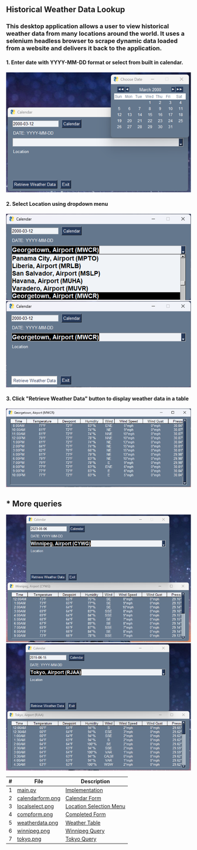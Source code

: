 ## Historical Weather Data Lookup

### This desktop application allows a user to view historical weather data from many locations around the world. It uses a selenium headless browser to scrape dynamic data loaded from a website and delivers it back to the application.

#### 1. Enter date with YYYY-MM-DD format or select from built in calendar.

![form1](calendarform.png)
#### 2. Select Location using dropdown menu
![form2](localselect.png)
![form3](compform.png)
#### 3. Click "Retrieve Weather Data" button to display weather data in a table
![form4](weatherdata.png)

## * More queries

![Winnipeg](winnipeg.png)
![Tokyo](tokyo.png)



|   #   | File                                 | Description                                |
| :---: | ------------------------------------ | ------------------------------------------ |
|   1   | [main.py](main.py)                   | [Implementation](main.py)                  |
|   2   | [calendarform.png](calendarform.png) | [Calendar Form](calendarform.png)          |
|   3   | [localselect.png](localselect.png)   | [Location Selection Menu](localselect.png) |
|   4   | [compform.png](compform.png)         | [Completed Form](compform.png)             |
|   5   | [weatherdata.png](weatherdata.png)   | [Weather Table](weatherdata.png)           |
|   6   | [winnipeg.png](winnipeg.png)         | [Winnipeg Query](winnipeg.png)             |
|   7   | [tokyo.png](tokyo.png)               | [Tokyo Query](tokyo.png)                   |


